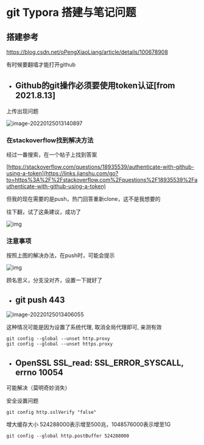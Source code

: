 # git  Typora  搭建与笔记问题



## 搭建参考

https://blog.csdn.net/oPengXiaoLiang/article/details/100678908

有时候要翻墙才能打开github



- ## Github的git操作必须要使用token认证[from 2021.8.13]

上传出现问题

![image-20220125013140897](C:\Users\FGH\AppData\Roaming\Typora\typora-user-images\image-20220125013140897.png)



### 在stackoverflow找到解决方法

经过一番搜索，在一个帖子上找到答案

[https://stackoverflow.com/questions/18935539/authenticate-with-github-using-a-token](https://links.jianshu.com/go?to=https%3A%2F%2Fstackoverflow.com%2Fquestions%2F18935539%2Fauthenticate-with-github-using-a-token)

但我的现在需要的是push，热门回答重新clone，这不是我想要的

往下翻，试了这条建议，成功了

![img](https:////upload-images.jianshu.io/upload_images/2106579-11d6e10322dd7b70.png?imageMogr2/auto-orient/strip|imageView2/2/w/1200/format/webp)



### 注意事项

按照上图的解决办法，在push时，可能会提示

![img](https://upload-images.jianshu.io/upload_images/2106579-f125964059b9724e.png?imageMogr2/auto-orient/strip|imageView2/2/w/918/format/webp)

顾名思义，分支没对齐，设置一下就好了



- ##  git push 443

![image-20220125013406055](C:\Users\FGH\AppData\Roaming\Typora\typora-user-images\image-20220125013406055.png)

这种情况可能是因为设置了系统代理, 取消全局代理即可, 亲测有效

```
git config --global --unset http.proxy
git config --global --unset https.proxy
```



- ## OpenSSL SSL_read: SSL_ERROR_SYSCALL, errno 10054

可能解决（莫明奇妙消失）

安全设置问题

```text
git config http.sslVerify "false"
```



增大缓存大小
524288000表示增至500兆，1048576000表示增至1G

```text
git config --global http.postBuffer 524288000
```